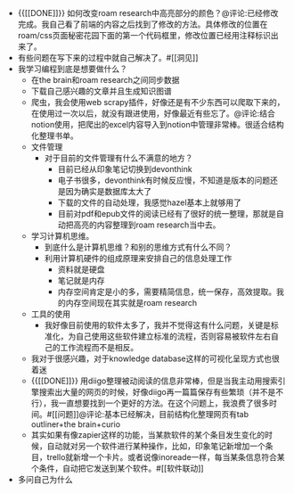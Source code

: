 - {{[[DONE]]}} 如何改变roam research中高亮部分的颜色？@评论:已经修改完成。我自己看了前端的内容之后找到了修改的方法。具体修改的位置在roam/css页面秘密花园下面的第一个代码框里，修改位置已经用注释标识出来了。
- 有些问题在写下来的过程中就自己解决了。#[[洞见]]
- 我学习编程到底是想要做什么？
    - 在the brain和roam research之间同步数据
    - 下载自己感兴趣的文章并且生成知识图谱
    - 爬虫，我会使用web scrapy插件，好像还是有不少东西可以爬取下来的，在使用过一次以后，就没有跟进使用，好像最近有些忘了。@评论:结合notion使用，把爬出的excel内容导入到notion中管理非常棒。很适合结构化整理书单。
    - 文件管理
        - 对于目前的文件管理有什么不满意的地方？
            - 目前已经从印象笔记切换到devonthink
            - 电子书很多，devonthink有时候反应慢，不知道是版本的问题还是因为确实是数据库太大了
            - 下载的文件的自动处理，我感觉hazel基本上就够用了
            - 目前对pdf和epub文件的阅读已经有了很好的统一整理，那就是自动把高亮的内容整理到roam research当中去。
    - 学习计算机思维。
        - 到底什么是计算机思维？和别的思维方式有什么不同？
        - 利用计算机硬件的组成原理来安排自己的信息处理工作
            - 资料就是硬盘
            - 笔记就是内存
            - 内存空间肯定是小的多，需要精简信息，统一保存，高效提取。我的内存空间现在其实就是roam research
    - 工具的使用
        - 我好像目前使用的软件太多了，我并不觉得这有什么问题，关键是标准化，为自己使用这些软件建立标准的流程，否则容易被软件左右自己的工作流程而不是相反。
    - 我对于很感兴趣，对于knowledge database这样的可视化呈现方式也很着迷
    - {{[[DONE]]}} 用diigo整理被动阅读的信息非常棒，但是当我主动用搜索引擎搜索出大量的网页的时候，好像diigo再一篇篇保存有些繁琐（并不是不行），我一直想要找到一个更好的方法。在这个问题上，我浪费了很多时间。#[[问题]]@评论:基本已经解决，目前结构化整理网页有tab outliner+the brain+curio
    - 其实如果有像zapier这样的功能，当某款软件的某个条目发生变化的时候，自动就对另一个软件进行某种操作，比如，印象笔记新增加一个条目，trello就新增一个卡片。或者说像inoreade一样，每当某条信息符合某个条件，自动把它发送到某个软件。#[[软件联动]]
- 多问自己为什么
